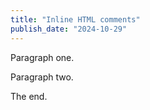 ```yaml
---
title: "Inline HTML comments"
publish_date: "2024-10-29"
---
```


Paragraph one.

<!-- This is a simple comment -->

<!--
	This is another comment.
-->

Paragraph two.

<!-- one comment block -- -- with two comments -->

The end.
